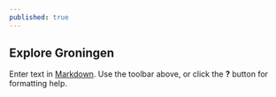 ```yaml
---
published: true
---
```

## Explore Groningen

Enter text in [Markdown](http://daringfireball.net/projects/markdown/). Use the toolbar above, or click the **?** button for formatting help.
